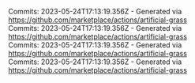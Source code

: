 Commits: 2023-05-24T17:13:19.356Z - Generated via https://github.com/marketplace/actions/artificial-grass
<br>
Commits: 2023-05-24T17:13:19.356Z - Generated via https://github.com/marketplace/actions/artificial-grass
<br>
Commits: 2023-05-24T17:13:19.356Z - Generated via https://github.com/marketplace/actions/artificial-grass
<br>
Commits: 2023-05-24T17:13:19.356Z - Generated via https://github.com/marketplace/actions/artificial-grass
<br>
